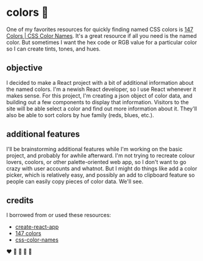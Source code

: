 # colors 🌈

One of my favorites resources for quickly finding named CSS colors is [147 Colors | CSS Color Names](http://www.colors.commutercreative.com/). It's a great resource if all you need is the named color. But sometimes I want the hex code or RGB value for a particular color so I can create tints, tones, and hues.

## objective

I decided to make a React project with a bit of additional information about the named colors. I'm a newish React developer, so I use React whenever it makes sense. For this project, I'm creating a json object of color data, and building out a few components to display that information. Visitors to the site will be able select a color and find out more information about it. They'll also be able to sort colors by hue family (reds, blues, etc.).

## additional features

I'll be brainstorming additional features while I'm working on the basic project, and probably for awhile afterward. I'm not trying to recreate colour lovers, coolors, or other palette-oriented web app, so I don't want to go crazy with user accounts and whatnot. But I might do things like add a color picker, which is relatively easy, and possibly an add to clipboard feature so people can easily copy pieces of color data. We'll see.

## credits

I borrowed from or used these resources:

* [create-react-app](https://github.com/facebookincubator/create-react-app)
* [147 colors](http://www.colors.commutercreative.com/)
* [css-color-names](https://github.com/bahamas10/css-color-names)

❤️ 💛 💚 💙 💜
